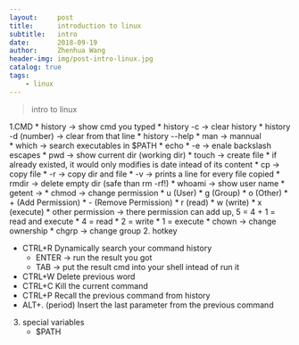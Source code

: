 ```yaml
---
layout:     post
title:      introduction to linux
subtitle:   intro
date:       2018-09-19
author:     Zhenhua Wang
header-img: img/post-intro-linux.jpg
catalog: true
tags:
    - linux
---
```


> intro to linux

1.CMD
    * history -> show cmd you typed
      * history -c -> clear history
      * history -d (number) -> clear from that line
      * history --help
    * man -> mannual  
    * which -> search executables in $PATH
    * echo
      * -e -> enale backslash escapes
    * pwd -> show current dir (working dir)
    * touch -> create file
      * if already existed, it would only modifies is date intead of its content
    * cp -> copy file
      * -r -> copy dir and file
      * -v -> prints a line for every file copied
    * rmdir -> delete empty dir (safe than rm -rf!)
    * whoami -> show user name
    * getent -> 
    * chmod -> change permission
      * u (User)
      * g (Group)
      * o (Other)
      * + (Add Permission)
      * - (Remove Permission)
      * r (read)
      * w (write)
      * x (execute)
      * other permission -> there permission can add up, 5 = 4 + 1 = read and execute
        * 4 = read
        * 2 = write
        * 1 = execute
    * chown -> change ownership
    * chgrp -> change group
2. hotkey
   * CTRL+R            Dynamically search your command history
     * ENTER -> run the result you got
     * TAB -> put the result cmd into your shell intead of run it
   * CTRL+W            Delete previous word
   * CTRL+C            Kill the current command
   * CTRL+P            Recall the previous command from history
   * ALT+. (period)    Insert the last parameter from the previous command
3. special variables
   * $PATH
